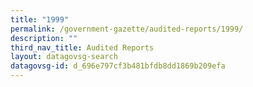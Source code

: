 ```yaml
---
title: "1999"
permalink: /government-gazette/audited-reports/1999/
description: ""
third_nav_title: Audited Reports
layout: datagovsg-search
datagovsg-id: d_696e797cf3b481bfdb8dd1869b209efa
---
```

